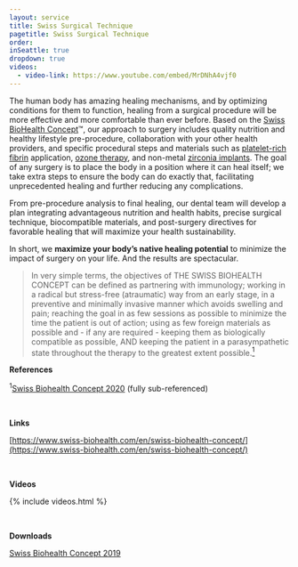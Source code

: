 ```yaml
---
layout: service
title: Swiss Surgical Technique
pagetitle: Swiss Surgical Technique
order:
inSeattle: true
dropdown: true
videos:
  - video-link: https://www.youtube.com/embed/MrDNhA4vjf0
---
```


The human body has amazing healing mechanisms, and by optimizing conditions for them to function, healing from a surgical procedure will be more effective and more comfortable than ever before. Based on the [Swiss BioHealth Concept](https://drive.google.com/file/d/1Da72rqh9keXHcOcpX68DS5DDCkxo8N8P/view?usp=sharing)™, our approach to surgery includes quality nutrition and healthy lifestyle pre-procedure, collaboration with your other health providers, and specific procedural steps and materials such as [platelet-rich fibrin](../prf-platelet-rich-fibrin-seattle) application, [ozone therapy](../ozone-therapy), and non-metal [zirconia implants](../zirconia-implants). The goal of any surgery is to place the body in a position where it can heal itself; we take extra steps to ensure the body can do exactly that, facilitating unprecedented healing and further reducing any complications.

From pre-procedure analysis to final healing, our dental team will develop a plan integrating advantageous nutrition and health habits, precise surgical technique, biocompatible materials, and post-surgery directives for favorable healing that will maximize your health sustainability.

In short, we __maximize your body’s native healing potential__ to minimize the impact of surgery on your life. And the results are spectacular.


<blockquote class="p-3 service-blockquote">In very simple terms, the objectives of THE SWISS BIOHEALTH CONCEPT can be defined as partnering with immunology; working in a radical but stress-free (atraumatic) way from an early stage, in a preventive and minimally invasive manner which avoids swelling and pain; reaching the goal in as few sessions as possible to minimize the time the patient is out of action; using as few foreign materials as possible and - if any are required - keeping them as biologically compatible as possible, AND keeping the patient in a parasympathetic state throughout the therapy to the greatest extent possible.<a href="https://www.swissdentalsolutions.com/dokumente/2020_Swiss-Biohealth-Concept-letter-us-web.pdf"><sup>1</sup></a></blockquote>


__References__

<sup>1</sup>[Swiss Biohealth Concept 2020](https://www.swissdentalsolutions.com/dokumente/2020_Swiss-Biohealth-Concept-letter-us-web.pdf) (fully sub-referenced)

<br>

__Links__

[https://www.swiss-biohealth.com/en/swiss-biohealth-concept/](https://www.swiss-biohealth.com/en/swiss-biohealth-concept/)

<br>

__Videos__

{% include videos.html %}

<br>

__Downloads__

[Swiss Biohealth Concept 2019](https://www.swiss-biohealth.com/wp-content/uploads/swiss-biohealth-concept-2019-en.pdf)
